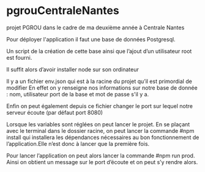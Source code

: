 # pgrouCentraleNantes
projet PGROU dans le cadre de ma deuxième année à Centrale Nantes

Pour déployer l'application il faut une base de données Postgresql.

Un script de la création de cette base ainsi que l’ajout d’un utilisateur root est fourni.

Il suffit alors d’avoir installer node sur son ordinateur

Il y a un fichier env.json qui est à la racine du projet qu’il est primordial de modifier
En effet on y renseigne nos informations sur notre base de donnée : nom, utilisateur port de la base et mot de passe s'il y a.

Enfin on peut également depuis ce fichier changer le port sur lequel notre serveur écoute (par défaut port 8080)

Lorsque les variables sont réglées on peut lancer le projet. En se plaçant avec le terminal dans le dossier racine, on peut lancer la commande #npm install 
qui installera les dépendances nécessaires au bon fonctionnement de l’application.Elle n’est donc à lancer que la première fois.

Pour lancer l’application on peut alors lancer la commande #npm run prod.
Ainsi on obtient un message sur le port d’écoute et on peut s’y rendre alors.
